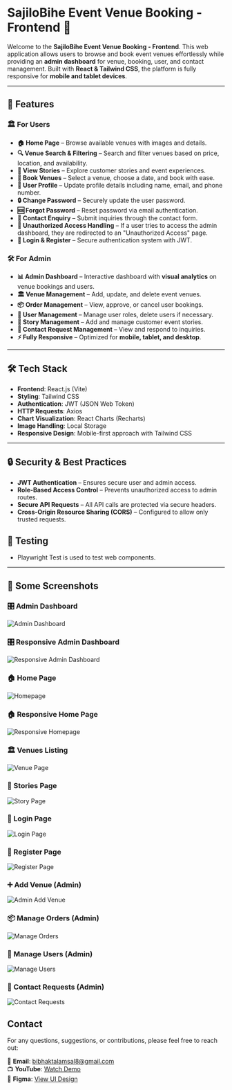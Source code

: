 # SajiloBihe Event Venue Booking - Frontend 🚀

Welcome to the **SajiloBihe Event Venue Booking - Frontend**. This web application allows users to browse and book event venues effortlessly while providing an **admin dashboard** for venue, booking, user, and contact management. Built with **React & Tailwind CSS**, the platform is fully responsive for **mobile and tablet devices**.

---

## 🌟 Features

### 🏛️ **For Users**

- **🏠 Home Page** – Browse available venues with images and details.
- **🔍 Venue Search & Filtering** – Search and filter venues based on price, location, and availability.
- **📖 View Stories** – Explore customer stories and event experiences.
- **📅 Book Venues** – Select a venue, choose a date, and book with ease.
- **👤 User Profile** – Update profile details including name, email, and phone number.
- **🔒 Change Password** – Securely update the user password.
- **🆘 Forgot Password** – Reset password via email authentication.
- **📩 Contact Enquiry** – Submit inquiries through the contact form.
- **🚫 Unauthorized Access Handling** – If a user tries to access the admin dashboard, they are redirected to an "Unauthorized Access" page.
- **🔑 Login & Register** – Secure authentication system with JWT.

### 🛠️ **For Admin**

- **📊 Admin Dashboard** – Interactive dashboard with **visual analytics** on venue bookings and users.
- **🏛️ Venue Management** – Add, update, and delete event venues.
- **📦 Order Management** – View, approve, or cancel user bookings.
- **👥 User Management** – Manage user roles, delete users if necessary.
- **📖 Story Management** – Add and manage customer event stories.
- **📩 Contact Request Management** – View and respond to inquiries.
- **⚡ Fully Responsive** – Optimized for **mobile, tablet, and desktop**.

---

## 🛠️ Tech Stack

- **Frontend**: React.js (Vite)
- **Styling**: Tailwind CSS
- **Authentication**: JWT (JSON Web Token)
- **HTTP Requests**: Axios
- **Chart Visualization**: React Charts (Recharts)
- **Image Handling**: Local Storage
- **Responsive Design**: Mobile-first approach with Tailwind CSS

---

## 🔒 Security & Best Practices

- **JWT Authentication** – Ensures secure user and admin access.
- **Role-Based Access Control** – Prevents unauthorized access to admin routes.
- **Secure API Requests** – All API calls are protected via secure headers.
- **Cross-Origin Resource Sharing (CORS)** – Configured to allow only trusted requests.

## 🎯 Testing

- Playwright Test is used to test web components.

---

## 📸 Some Screenshots

### 🎛️ Admin Dashboard

![Admin Dashboard](appscreenshots/admindashboard.png)

### 🎛️ Responsive Admin Dashboard

![Responsive Admin Dashboard](appscreenshots/responsiveadmin.png)

### 🏠 Home Page

![Homepage](appscreenshots/homepage.png)

### 🏠 Responsive Home Page

![Responsive Homepage](appscreenshots/rh.png)

### 🏛️ Venues Listing

![Venue Page](appscreenshots/venue.png)

### 📖 Stories Page

![Story Page](appscreenshots/story.png)

### 🔑 Login Page

![Login Page](appscreenshots/login.png)

### 📝 Register Page

![Register Page](appscreenshots/register.png)

### ➕ Add Venue (Admin)

![Admin Add Venue](appscreenshots/venueadmin.png)

### 📦 Manage Orders (Admin)

![Manage Orders](appscreenshots/manageorder.png)

### 👥 Manage Users (Admin)

![Manage Users](appscreenshots/manageuser.png)

### 📩 Contact Requests (Admin)

![Contact Requests](appscreenshots/managecontact.png)

## Contact

For any questions, suggestions, or contributions, please feel free to reach out:

📧 **Email**: [bibhaktalamsal8@gmail.com](mailto:bibhaktalamsal8@gmail.com)  
📺 **YouTube**: [Watch Demo](https://www.youtube.com/watch?v=on68fdI86wM)  
🎨 **Figma**: [View UI Design](https://www.figma.com/design/vG29hg5fuXrRVLyl0dUhUP/SajiloBihe-Web?m=auto&t=ubfUEcRt8ZE8gGZE-1)
